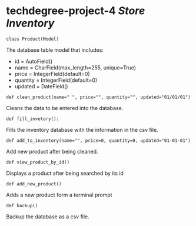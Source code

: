 # techdegree-project-4 _Store Inventory_

```
class Product(Model)
```
The database table model that includes:
- id = AutoField()
- name = CharField(max_length=255, unique=True)
- price = IntegerField(default=0)
- quantity = IntegerField(default=0)
- updated = DateField()


```
def clean_product(name=" ", price="", quantity="", updated="01/01/01")
```
Cleans the data to be entered into the database.


```
def fill_invetory():
```
Fills the inventory database with the information in the csv file.

```
def add_to_inventory(name="", price=0, quantity=0, updated="01-01-01")
```
Add new product after being cleaned.

```
def view_product_by_id()
```
Displays a product after being searched by its id

```
def add_new_product()
```
Adds a new product form a terminal prompt

```
def backup()
```
Backup the database as a csv file.